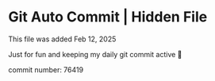 # Git Auto Commit | Hidden File

This file was added Feb 12, 2025

Just for fun and keeping my daily git commit active 🤪

commit number: 76419
